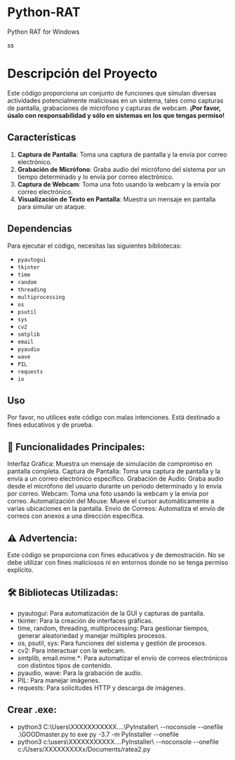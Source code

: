 # Python-RAT
Python RAT for Windows

ss

# Descripción del Proyecto

Este código proporciona un conjunto de funciones que simulan diversas actividades potencialmente maliciosas en un sistema, tales como capturas de pantalla, grabaciones de micrófono y capturas de webcam. **¡Por favor, úsalo con responsabilidad y sólo en sistemas en los que tengas permiso!**

## Características

1. **Captura de Pantalla**: Toma una captura de pantalla y la envía por correo electrónico.
2. **Grabación de Micrófono**: Graba audio del micrófono del sistema por un tiempo determinado y lo envía por correo electrónico.
3. **Captura de Webcam**: Toma una foto usando la webcam y la envía por correo electrónico.
4. **Visualización de Texto en Pantalla**: Muestra un mensaje en pantalla para simular un ataque.

## Dependencias

Para ejecutar el código, necesitas las siguientes bibliotecas:

- `pyautogui`
- `tkinter`
- `time`
- `random`
- `threading`
- `multiprocessing`
- `os`
- `psutil`
- `sys`
- `cv2`
- `smtplib`
- `email`
- `pyaudio`
- `wave`
- `PIL`
- `requests`
- `io`

## Uso

Por favor, no utilices este código con malas intenciones. Está destinado a fines educativos y de prueba.





## 📌 Funcionalidades Principales:

Interfaz Gráfica: Muestra un mensaje de simulación de compromiso en pantalla completa.
Captura de Pantalla: Toma una captura de pantalla y la envía a un correo electrónico específico.
Grabación de Audio: Graba audio desde el micrófono del usuario durante un periodo determinado y lo envía por correo.
Webcam: Toma una foto usando la webcam y la envía por correo.
Automatización del Mouse: Mueve el cursor automáticamente a varias ubicaciones en la pantalla.
Envío de Correos: Automatiza el envío de correos con anexos a una dirección específica.

## ⚠️ Advertencia:

Este código se proporciona con fines educativos y de demostración. No se debe utilizar con fines maliciosos ni en entornos donde no se tenga permiso explícito.

## 🛠️ Bibliotecas Utilizadas:

- pyautogui: Para automatización de la GUI y capturas de pantalla.
- tkinter: Para la creación de interfaces gráficas.
- time, random, threading, multiprocessing: Para gestionar tiempos, generar aleatoriedad y manejar múltiples procesos.
- os, psutil, sys: Para funciones del sistema y gestión de procesos.
- cv2: Para interactuar con la webcam.
- smtplib, email.mime.*: Para automatizar el envío de correos electrónicos con distintos tipos de contenido.
- pyaudio, wave: Para la grabación de audio.
- PIL: Para manejar imágenes.
- requests: Para solicitudes HTTP y descarga de imágenes.


## Crear .exe:

 - python3 C:\Users\XXXXXXXXXXX\....\PyInstaller\ --noconsole --onefile .\GOODmaster.py
 to exe py -3.7 -m PyInstaller --onefile 
 - python3 c:\users\XXXXXXXXXXX\....PyInstaller\ --noconsole --onefile c:/Users/XXXXXXXXXx/Documents/ratea2.py


